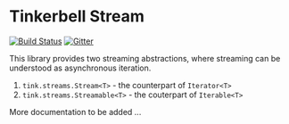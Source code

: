 # Tinkerbell Stream

[![Build Status](https://travis-ci.org/haxetink/tink_url.svg?branch=master)](https://travis-ci.org/haxetink/tink_url)
[![Gitter](https://img.shields.io/gitter/room/nwjs/nw.js.svg?maxAge=2592000)](https://gitter.im/haxetink/public)

This library provides two streaming abstractions, where streaming can be understood as asynchronous iteration.

1. `tink.streams.Stream<T>` - the counterpart of `Iterator<T>`
2. `tink.streams.Streamable<T>` - the couterpart of `Iterable<T>`

More documentation to be added ...
